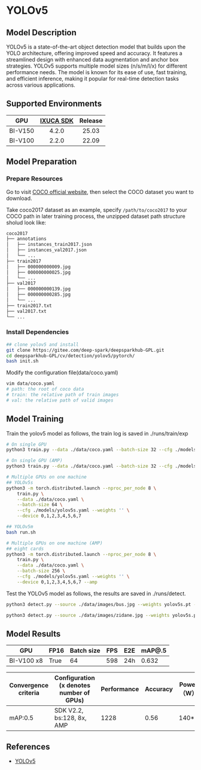# YOLOv5

## Model Description

YOLOv5 is a state-of-the-art object detection model that builds upon the YOLO architecture, offering improved speed and
accuracy. It features a streamlined design with enhanced data augmentation and anchor box strategies. YOLOv5 supports
multiple model sizes (n/s/m/l/x) for different performance needs. The model is known for its ease of use, fast training,
and efficient inference, making it popular for real-time detection tasks across various applications.

## Supported Environments

| GPU    | [IXUCA SDK](https://gitee.com/deep-spark/deepspark#%E5%A4%A9%E6%95%B0%E6%99%BA%E7%AE%97%E8%BD%AF%E4%BB%B6%E6%A0%88-ixuca) | Release |
| :----: | :----: | :----: |
| BI-V150 | 4.2.0     |  25.03  |
| BI-V100 | 2.2.0     |  22.09  |

## Model Preparation

### Prepare Resources

Go to visit [COCO official website](https://cocodataset.org/#download), then select the COCO dataset you want to
download.

Take coco2017 dataset as an example, specify `/path/to/coco2017` to your COCO path in later training process, the
unzipped dataset path structure sholud look like:

```bash
coco2017
├── annotations
│   ├── instances_train2017.json
│   ├── instances_val2017.json
│   └── ...
├── train2017
│   ├── 000000000009.jpg
│   ├── 000000000025.jpg
│   └── ...
├── val2017
│   ├── 000000000139.jpg
│   ├── 000000000285.jpg
│   └── ...
├── train2017.txt
├── val2017.txt
└── ...
```

### Install Dependencies

```bash
## clone yolov5 and install
git clone https://gitee.com/deep-spark/deepsparkhub-GPL.git
cd deepsparkhub-GPL/cv/detection/yolov5/pytorch/
bash init.sh
```

Modify the configuration file(data/coco.yaml)

```bash
vim data/coco.yaml
# path: the root of coco data
# train: the relative path of train images
# val: the relative path of valid images
```

## Model Training

Train the yolov5 model as follows, the train log is saved in ./runs/train/exp

```bash
# On single GPU
python3 train.py --data ./data/coco.yaml --batch-size 32 --cfg ./models/yolov5s.yaml --weights ''

# On single GPU (AMP)
python3 train.py --data ./data/coco.yaml --batch-size 32 --cfg ./models/yolov5s.yaml --weights '' --amp

# Multiple GPUs on one machine
## YOLOv5s
python3 -m torch.distributed.launch --nproc_per_node 8 \
    train.py \
    --data ./data/coco.yaml \
    --batch-size 64 \
    --cfg ./models/yolov5s.yaml --weights '' \
    --device 0,1,2,3,4,5,6,7

## YOLOv5m
bash run.sh

# Multiple GPUs on one machine (AMP)
## eight cards 
python3 -m torch.distributed.launch --nproc_per_node 8 \
    train.py \
    --data ./data/coco.yaml \
    --batch-size 256 \
    --cfg ./models/yolov5s.yaml --weights '' \
    --device 0,1,2,3,4,5,6,7 --amp
```

Test the YOLOv5 model as follows, the results are saved in ./runs/detect.

```bash
python3 detect.py --source ./data/images/bus.jpg --weights yolov5s.pt --img 640

python3 detect.py --source ./data/images/zidane.jpg --weights yolov5s.pt --img 640
```

## Model Results


| GPU        | FP16 | Batch size | FPS | E2E | mAP@.5 |
|------------|------|------------|-----|-----|--------|
| BI-V100 x8 | True | 64         | 598 | 24h | 0.632  |

| Convergence criteria | Configuration (x denotes number of GPUs) | Performance | Accuracy | Power（W） | Scalability | Memory utilization（G） | Stability |
| -------------------- | ---------------------------------------- | ----------- | -------- | ---------- | ----------- | ----------------------- | --------- |
| mAP:0.5              | SDK V2.2, bs:128, 8x, AMP                | 1228        | 0.56     | 140\*8     | 0.92        | 27.3\*8                 | 1         |

## References

- [YOLOv5](https://github.com/ultralytics/yolov5)
